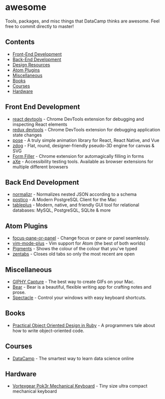 # awesome

Tools, packages, and misc things that DataCamp thinks are awesome. Feel free to commit directly to master!

## Contents

- [Front-End Development](#front-end-development)
- [Back-End Development](#back-end-development)
- [Design Resources](#design-resources)
- [Atom Plugins](#atom-plugins)
- [Miscellaneous](#miscellaneous)
- [Books](#books)
- [Courses](#courses)
- [Hardware](#hardware)

## Front End Development

- [react devtools](https://chrome.google.com/webstore/detail/react-developer-tools/fmkadmapgofadopljbjfkapdkoienihi?hl=en) - Chrome DevTools extension for debugging and inspecting React elements
- [redux devtools](https://chrome.google.com/webstore/detail/redux-devtools/lmhkpmbekcpmknklioeibfkpmmfibljd?hl=en) - Chrome DevTools extension for debugging application state changes
- [pose](https://popmotion.io/pose/) - A truly simple animation library for React, React Native, and Vue
- [zdog](https://github.com/metafizzy/zdog) - Flat, round, designer-friendly pseudo-3D engine for canvas & SVG
- [Form Filler](https://chrome.google.com/webstore/detail/form-filler/bnjjngeaknajbdcgpfkgnonkmififhfo) - Chrome extension for automagically filling in forms
- [aXe](https://www.deque.com/axe/) - Accessibility testing tools. Available as browser extensions for multiple different browsers

## Back End Development

- [normalizr](https://github.com/paularmstrong/normalizr) - Normalizes nested JSON according to a schema
- [postico](https://eggerapps.at/postico/) - A Modern PostgreSQL Client for the Mac
- [tableplus](https://tableplus.com/) - Modern, native, and friendly GUI tool for relational databases: MySQL, PostgreSQL, SQLite & more

## Atom Plugins

- [focus-pane-or-panel](https://atom.io/packages/focus-pane-or-panel) - Change focus or pane or panel seamlessly.
- [vim-mode-plus](https://atom.io/packages/vim-mode-plus) - Vim support for Atom (the best of both worlds)
- [Pigments](https://atom.io/packages/pigments) - Shows the colour of the colour that you've typed
- [zentabs](https://atom.io/packages/zentabs) - Closes old tabs so only the most recent are open

## Miscellaneous

- [GIPHY Capture](https://apps.apple.com/us/app/giphy-capture-the-gif-maker/id668208984?mt=12) - The best way to create GIFs on your Mac.
- [Bear](https://bear.app/) - Bear is a beautiful, flexible writing app for crafting notes and prose.
- [Spectacle](https://www.spectacleapp.com/) - Control your windows with easy keyboard shortcuts.

## Books

- [Practical Object Oriented Design in Ruby](https://www.poodr.com/) - A programmers tale about how to write object-oriented code.

## Courses
- [DataCamp](https://www.datacamp.com) - The smartest way to learn data science online

## Hardware
- [Vortexgear Pok3r Mechanical Keyboard](https://www.amazon.com/gp/product/B07FKN7Z95/ref=ppx_yo_dt_b_asin_title_o01_s00?ie=UTF8&psc=1) - Tiny size ultra compact mechanical keyboard
